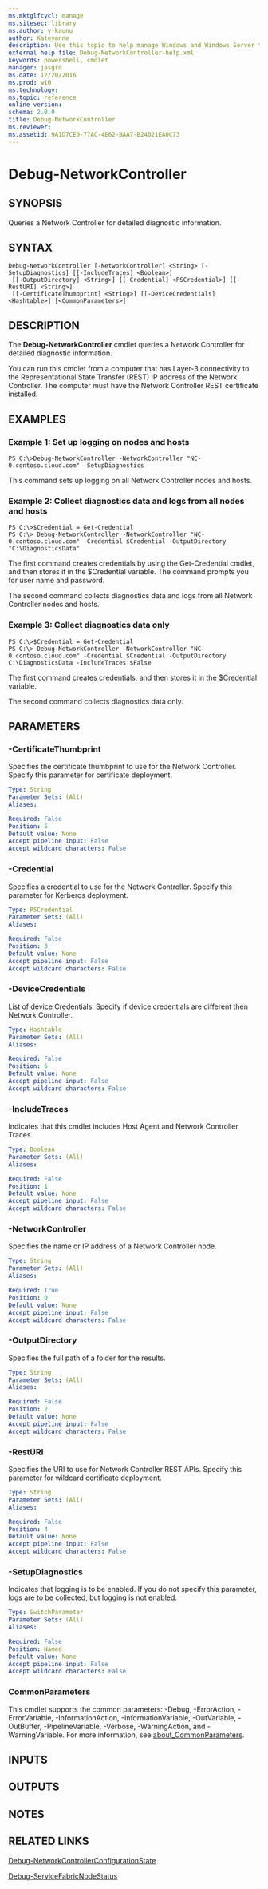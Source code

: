```yaml
---
ms.mktglfcycl: manage
ms.sitesec: library
ms.author: v-kaunu
author: Kateyanne
description: Use this topic to help manage Windows and Windows Server technologies with Windows PowerShell.
external help file: Debug-NetworkController-help.xml
keywords: powershell, cmdlet
manager: jasgro
ms.date: 12/20/2016
ms.prod: w10
ms.technology: 
ms.topic: reference
online version: 
schema: 2.0.0
title: Debug-NetworkController
ms.reviewer:
ms.assetid: 9A1D7CE0-77AC-4E62-BAA7-B24021EA0C73
---
```


# Debug-NetworkController

## SYNOPSIS
Queries a Network Controller for detailed diagnostic information.

## SYNTAX

```
Debug-NetworkController [-NetworkController] <String> [-SetupDiagnostics] [[-IncludeTraces] <Boolean>]
 [[-OutputDirectory] <String>] [[-Credential] <PSCredential>] [[-RestURI] <String>]
 [[-CertificateThumbprint] <String>] [[-DeviceCredentials] <Hashtable>] [<CommonParameters>]
```

## DESCRIPTION
The **Debug-NetworkController** cmdlet queries a Network Controller for detailed diagnostic information.

You can run this cmdlet from a computer that has Layer-3 connectivity to the Representational State Transfer (REST) IP address of the Network Controller.
The computer must have the Network Controller REST certificate installed.

## EXAMPLES

### Example 1: Set up logging on nodes and hosts
```
PS C:\>Debug-NetworkController -NetworkController "NC-0.contoso.cloud.com" -SetupDiagnostics
```

This command sets up logging on all Network Controller nodes and hosts.

### Example 2: Collect diagnostics data and logs from all nodes and hosts
```
PS C:\>$Credential = Get-Credential
PS C:\> Debug-NetworkController -NetworkController "NC-0.contoso.cloud.com" -Credential $Credential -OutputDirectory "C:\DiagnosticsData"
```

The first command creates credentials by using the Get-Credential cmdlet, and then stores it in the $Credential variable.
The command prompts you for user name and password.

The second command collects diagnostics data and logs from all Network Controller nodes and hosts.

### Example 3: Collect diagnostics data only
```
PS C:\>$Credential = Get-Credential
PS C:\> Debug-NetworkController -NetworkController "NC-0.contoso.cloud.com" -Credential $Credential -OutputDirectory C:\DiagnosticsData -IncludeTraces:$False
```

The first command creates credentials, and then stores it in the $Credential variable.

The second command collects diagnostics data only.

## PARAMETERS

### -CertificateThumbprint
Specifies the certificate thumbprint to use for the Network Controller.
Specify this parameter for certificate deployment.

```yaml
Type: String
Parameter Sets: (All)
Aliases: 

Required: False
Position: 5
Default value: None
Accept pipeline input: False
Accept wildcard characters: False
```

### -Credential
Specifies a credential to use for the Network Controller.
Specify this parameter for Kerberos deployment.

```yaml
Type: PSCredential
Parameter Sets: (All)
Aliases: 

Required: False
Position: 3
Default value: None
Accept pipeline input: False
Accept wildcard characters: False
```

### -DeviceCredentials
List of device Credentials. Specify if device credentials are different then Network Controller.

```yaml
Type: Hashtable
Parameter Sets: (All)
Aliases: 

Required: False
Position: 6
Default value: None
Accept pipeline input: False
Accept wildcard characters: False
```

### -IncludeTraces
Indicates that this cmdlet includes Host Agent and Network Controller Traces.

```yaml
Type: Boolean
Parameter Sets: (All)
Aliases: 

Required: False
Position: 1
Default value: None
Accept pipeline input: False
Accept wildcard characters: False
```

### -NetworkController
Specifies the name or IP address of a Network Controller node.

```yaml
Type: String
Parameter Sets: (All)
Aliases: 

Required: True
Position: 0
Default value: None
Accept pipeline input: False
Accept wildcard characters: False
```

### -OutputDirectory
Specifies the full path of a folder for the results.

```yaml
Type: String
Parameter Sets: (All)
Aliases: 

Required: False
Position: 2
Default value: None
Accept pipeline input: False
Accept wildcard characters: False
```

### -RestURI
Specifies the URI to use for Network Controller REST APIs.
Specify this parameter for wildcard certificate deployment.

```yaml
Type: String
Parameter Sets: (All)
Aliases: 

Required: False
Position: 4
Default value: None
Accept pipeline input: False
Accept wildcard characters: False
```

### -SetupDiagnostics
Indicates that logging is to be enabled.
If you do not specify this parameter, logs are to be collected, but logging is not enabled.

```yaml
Type: SwitchParameter
Parameter Sets: (All)
Aliases: 

Required: False
Position: Named
Default value: None
Accept pipeline input: False
Accept wildcard characters: False
```

### CommonParameters
This cmdlet supports the common parameters: -Debug, -ErrorAction, -ErrorVariable, -InformationAction, -InformationVariable, -OutVariable, -OutBuffer, -PipelineVariable, -Verbose, -WarningAction, and -WarningVariable. For more information, see [about_CommonParameters](https://go.microsoft.com/fwlink/?LinkID=113216).

## INPUTS

## OUTPUTS

## NOTES

## RELATED LINKS

[Debug-NetworkControllerConfigurationState](./Debug-NetworkControllerConfigurationState.md)

[Debug-ServiceFabricNodeStatus](./Debug-ServiceFabricNodeStatus.md)

